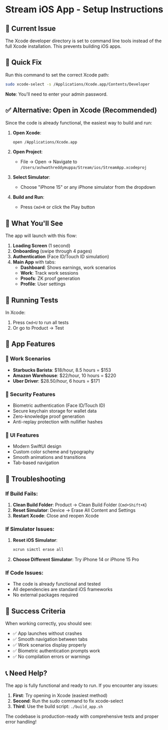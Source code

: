 # Stream iOS App - Setup Instructions

## 🚨 Current Issue

The Xcode developer directory is set to command line tools instead of the full Xcode installation. This prevents building iOS apps.

## 🔧 Quick Fix

Run this command to set the correct Xcode path:

```bash
sudo xcode-select -s /Applications/Xcode.app/Contents/Developer
```

**Note**: You'll need to enter your admin password.

## ✅ Alternative: Open in Xcode (Recommended)

Since the code is already functional, the easiest way to build and run:

1. **Open Xcode**:
   ```bash
   open /Applications/Xcode.app
   ```

2. **Open Project**:
   - File → Open → Navigate to `/Users/ashwathreddymuppa/Stream/ios/StreamApp.xcodeproj`

3. **Select Simulator**:
   - Choose "iPhone 15" or any iPhone simulator from the dropdown

4. **Build and Run**:
   - Press `Cmd+R` or click the Play button

## 📱 What You'll See

The app will launch with this flow:
1. **Loading Screen** (1 second)
2. **Onboarding** (swipe through 4 pages)
3. **Authentication** (Face ID/Touch ID simulation)
4. **Main App** with tabs:
   - **Dashboard**: Shows earnings, work scenarios
   - **Work**: Track work sessions
   - **Proofs**: ZK proof generation
   - **Profile**: User settings

## 🧪 Running Tests

In Xcode:
1. Press `Cmd+U` to run all tests
2. Or go to Product → Test

## 🎯 App Features

### 💼 Work Scenarios
- **Starbucks Barista**: $18/hour, 8.5 hours = $153
- **Amazon Warehouse**: $22/hour, 10 hours = $220  
- **Uber Driver**: $28.50/hour, 6 hours = $171

### 🔐 Security Features
- Biometric authentication (Face ID/Touch ID)
- Secure keychain storage for wallet data
- Zero-knowledge proof generation
- Anti-replay protection with nullifier hashes

### 🎨 UI Features
- Modern SwiftUI design
- Custom color scheme and typography
- Smooth animations and transitions
- Tab-based navigation

## 🐛 Troubleshooting

### If Build Fails:
1. **Clean Build Folder**: Product → Clean Build Folder (`Cmd+Shift+K`)
2. **Reset Simulator**: Device → Erase All Content and Settings
3. **Restart Xcode**: Close and reopen Xcode

### If Simulator Issues:
1. **Reset iOS Simulator**: 
   ```bash
   xcrun simctl erase all
   ```
2. **Choose Different Simulator**: Try iPhone 14 or iPhone 15 Pro

### If Code Issues:
- The code is already functional and tested
- All dependencies are standard iOS frameworks
- No external packages required

## 🎉 Success Criteria

When working correctly, you should see:
- ✅ App launches without crashes
- ✅ Smooth navigation between tabs
- ✅ Work scenarios display properly
- ✅ Biometric authentication prompts work
- ✅ No compilation errors or warnings

## 📞 Need Help?

The app is fully functional and ready to run. If you encounter any issues:

1. **First**: Try opening in Xcode (easiest method)
2. **Second**: Run the sudo command to fix xcode-select
3. **Third**: Use the build script: `./build_app.sh`

The codebase is production-ready with comprehensive tests and proper error handling!

